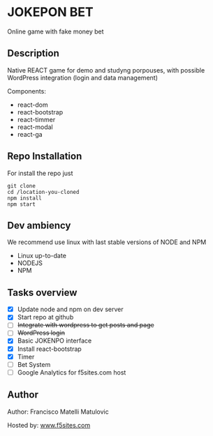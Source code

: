 # JOKEPON BET
Online game with fake money bet

## Description
Native REACT game for demo and studyng porpouses, with possible WordPress integration (login and data management)

Components:
- react-dom
- react-bootstrap
- react-timmer
- react-modal
- react-ga

## Repo Installation
For install the repo just
```
git clone
cd /location-you-cloned
npm install
npm start
```

## Dev ambiency
We recommend use linux with last stable versions of NODE and NPM
- Linux up-to-date
- NODEJS
- NPM

## Tasks overview
- [x] Update node and npm on dev server
- [x] Start repo at github
- [ ] ~~Integrate with wordpress to get posts and page~~
- [ ] ~~WordPress login~~
- [x] Basic JOKENPO interface
- [x] Install react-bootstrap
- [x] Timer
- [ ] Bet System
- [ ] Google Analytics for f5sites.com host

## Author
Author: Francisco Matelli Matulovic

Hosted by: www.f5sites.com